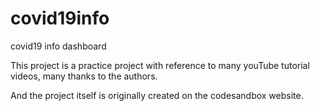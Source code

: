 # covid19info
covid19 info dashboard

This project is a practice project with reference to many youTube tutorial videos, many thanks to the authors.

And the project itself is originally created on the codesandbox website.

